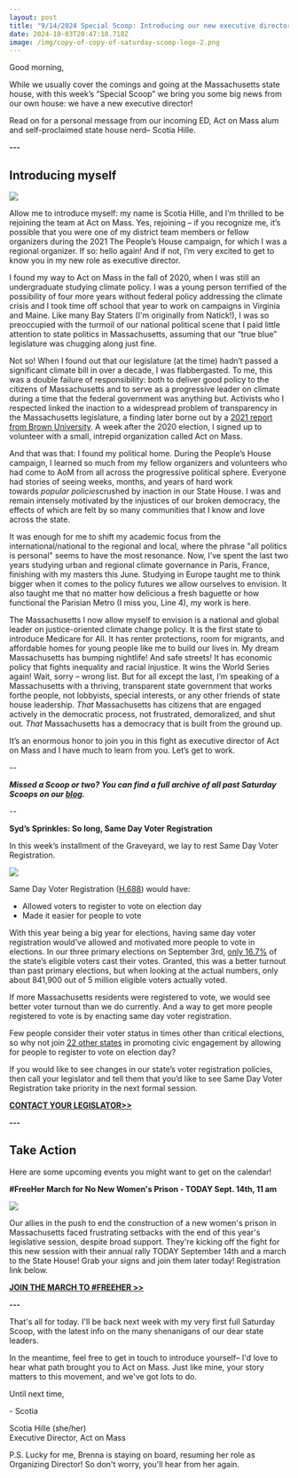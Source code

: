 ```yaml
---
layout: post
title: "9/14/2024 Special Scoop: Introducing our new executive director!"
date: 2024-10-03T20:47:18.718Z
image: /img/copy-of-copy-of-saturday-scoop-logo-2.png
---
```

Good morning,

While we usually cover the comings and going at the Massachusetts state house, with this week’s “Special Scoop” we bring you some big news from our own house: we have a new executive director! 

Read on for a personal message from our incoming ED, Act on Mass alum and self-proclaimed state house nerd– Scotia Hille.

**\---**

## Introducing myself

![](/img/squre.jpg)

Allow me to introduce myself: my name is Scotia Hille, and I’m thrilled to be rejoining the team at Act on Mass. Yes, rejoining – if you recognize me, it’s possible that you were one of my district team members or fellow organizers during the 2021 The People’s House campaign, for which I was a regional organizer. If so: hello again! And if not, I’m very excited to get to know you in my new role as executive director. 

I found my way to Act on Mass in the fall of 2020, when I was still an undergraduate studying climate policy. I was a young person terrified of the possibility of four more years without federal policy addressing the climate crisis and I took time off school that year to work on campaigns in Virginia and Maine. Like many Bay Staters (I'm originally from Natick!), I was so preoccupied with the turmoil of our national political scene that I paid little attention to state politics in Massachusetts, assuming that our “true blue” legislature was chugging along just fine. 

Not so! When I found out that our legislature (at the time) hadn’t passed a significant climate bill in over a decade, I was flabbergasted. To me, this was a double failure of responsibility: both to deliver good policy to the citizens of Massachusetts and to serve as a progressive leader on climate during a time that the federal government was anything but. Activists who I respected linked the inaction to a widespread problem of transparency in the Massachusetts legislature, a finding later borne out by a [2021 report from Brown University](https://ibes.brown.edu/sites/default/files/MA-CSSN-Report-1.20.2021-Corrected-text.pdf?utm_medium=&emci=67f9af65-1b72-ef11-991a-6045bda8aae9&emdi=ea000000-0000-0000-0000-000000000001&ceid={{ContactsEmailID}}). A week after the 2020 election, I signed up to volunteer with a small, intrepid organization called Act on Mass. 

And that was that: I found my political home. During the People’s House campaign, I learned so much from my fellow organizers and volunteers who had come to AoM from all across the progressive political sphere. Everyone had stories of seeing weeks, months, and years of hard work towards *popular policies*crushed by inaction in our State House. I was and remain intensely motivated by the injustices of our broken democracy, the effects of which are felt by so many communities that I know and love across the state. 

It was enough for me to shift my academic focus from the international/national to the regional and local, where the phrase "all politics is personal" seems to have the most resonance. Now, I’ve spent the last two years studying urban and regional climate governance in Paris, France, finishing with my masters this June. Studying in Europe taught me to think bigger when it comes to the policy futures we allow ourselves to envision. It also taught me that no matter how delicious a fresh baguette or how functional the Parisian Metro (I miss you, Line 4), my work is here. 

The Massachusetts I now allow myself to envision is a national and global leader on justice-oriented climate change policy. It is the first state to introduce Medicare for All. It has renter protections, room for migrants, and affordable homes for young people like me to build our lives in. My dream Massachusetts has bumping nightlife! And safe streets! It has economic policy that fights inequality and racial injustice. It wins the World Series again! Wait, sorry – wrong list. But for all except the last, I’m speaking of a Massachusetts with a thriving, transparent state government that works forthe people, not lobbyists, special interests, or any other friends of state house leadership. *That* Massachusetts has citizens that are engaged actively in the democratic process, not frustrated, demoralized, and shut out. *That* Massachusetts has a democracy that is built from the ground up.

It’s an enormous honor to join you in this fight as executive director of Act on Mass and I have much to learn from you. Let’s get to work.

*\--*

***Missed a Scoop or two? You can find a full archive of all past Saturday Scoops on our [blog](https://actonmass.org/blog?utm_medium=&{{{EngagementData}}}&emci=25102f50-235a-ee11-9937-00224832eb73&emdi=ea000000-0000-0000-0000-000000000001&ceid={{ContactsEmailID}}).***

*\--*

**Syd’s Sprinkles: So long, Same Day Voter Registration**

In this week’s installment of the Graveyard, we lay to rest Same Day Voter Registration.

![](/img/screen-shot-2024-10-03-at-4.56.33-pm.png)

Same Day Voter Registration ([H.688](https://malegislature.gov/Bills/193/H688?utm_medium=&emci=67f9af65-1b72-ef11-991a-6045bda8aae9&emdi=ea000000-0000-0000-0000-000000000001&ceid={{ContactsEmailID}})) would have: 

* Allowed voters to register to vote on election day
* Made it easier for people to vote

With this year being a big year for elections, having same day voter registration would’ve allowed and motivated more people to vote in elections. In our three primary elections on September 3rd, [only 16.7%](https://www.sec.state.ma.us/divisions/elections/research-and-statistics/voter-turnout-statistics.htm?utm_medium=&emci=67f9af65-1b72-ef11-991a-6045bda8aae9&emdi=ea000000-0000-0000-0000-000000000001&ceid={{ContactsEmailID}}) of the state’s eligible voters cast their votes. Granted, this was a better turnout than past primary elections, but when looking at the actual numbers, only about 841,900 out of 5 million eligible voters actually voted. 

If more Massachusetts residents were registered to vote, we would see better voter turnout than we do currently. And a way to get more people registered to vote is by enacting same day voter registration. 

Few people consider their voter status in times other than critical elections, so why not join [22 other states](https://www.bostonglobe.com/2023/02/03/opinion/22-states-voters-can-register-cast-ballot-same-day-not-here/?utm_medium=&emci=880b4135-bb6b-ef11-991a-6045bdd9e096&emdi=ded06aab-3a6d-ef11-991a-6045bdd9e096&ceid=21555100&&{{{EngagementData}}}) in promoting civic engagement by allowing for people to register to vote on election day?

If you would like to see changes in our state’s voter registration policies, then call your legislator and tell them that you’d like to see Same Day Voter Registration take priority in the next formal session.

**[CONTACT YOUR LEGISLATOR>>](https://malegislature.gov/Search/FindMyLegislator?utm_medium=&emci=880b4135-bb6b-ef11-991a-6045bdd9e096&emdi=ea000000-0000-0000-0000-000000000001&ceid={{ContactsEmailID}})**

**\---**

## Take Action

Here are some upcoming events you might want to get on the calendar!

**\#FreeHer March for No New Women's Prison - TODAY Sept. 14th, 11 am**

![](/img/free-her-9.14.png)

Our allies in the push to end the construction of a new women's prison in Massachusetts faced frustrating setbacks with the end of this year's legislative session, despite broad support. They're kicking off the fight for this new session with their annual rally TODAY September 14th and a march to the State House! Grab your signs and join them later today! Registration link below. 

**[JOIN THE MARCH TO #FREEHER >>](https://secure.everyaction.com/-Qv0ruxF-0aZyyOty5ej_A2?utm_medium=&emci=880b4135-bb6b-ef11-991a-6045bdd9e096&emdi=ea000000-0000-0000-0000-000000000001&ceid={{ContactsEmailID}})**

**\---**

That's all for today. I'll be back next week with my very first full Saturday Scoop, with the latest info on the many shenanigans of our dear state leaders. 

In the meantime, feel free to get in touch to introduce yourself– I'd love to hear what path brought you to Act on Mass. Just like mine, your story matters to this movement, and we've got lots to do. 

Until next time,

\- Scotia

Scotia Hille (she/her)\
Executive Director, Act on Mass

P.S. Lucky for me, Brenna is staying on board, resuming her role as Organizing Director! So don't worry, you'll hear from her again.